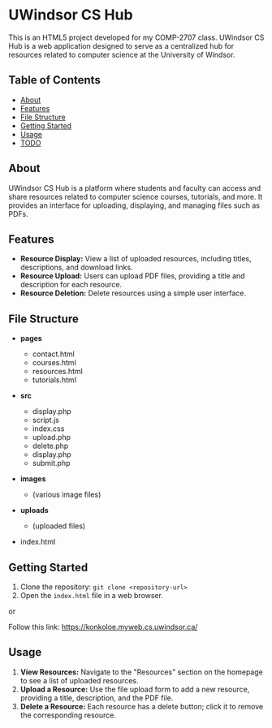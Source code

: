# UWindsor CS Hub

This is an HTML5 project developed for my COMP-2707 class.
UWindsor CS Hub is a web application designed to serve as a centralized hub for resources related to computer science at the University of Windsor.

## Table of Contents

- [About](#about)
- [Features](#features)
- [File Structure](#file-structure)
- [Getting Started](#getting-started)
- [Usage](#usage)
- [TODO](#TODO)

## About

UWindsor CS Hub is a platform where students and faculty can access and share resources related to computer science courses, tutorials, and more. It provides an interface for uploading, displaying, and managing files such as PDFs.

## Features

- **Resource Display:** View a list of uploaded resources, including titles, descriptions, and download links.
- **Resource Upload:** Users can upload PDF files, providing a title and description for each resource.
- **Resource Deletion:** Delete resources using a simple user interface.

## File Structure

- **pages**
  - contact.html
  - courses.html
  - resources.html
  - tutorials.html

- **src**
  - display.php
  - script.js
  - index.css
  - upload.php
  - delete.php
  - display.php
  - submit.php
  
- **images**
  - (various image files)
 
- **uploads**
  - (uploaded files)

- index.html

## Getting Started

1. Clone the repository: `git clone <repository-url>`
2. Open the `index.html` file in a web browser.

or

Follow this link: https://konkoloe.myweb.cs.uwindsor.ca/

## Usage

1. **View Resources:** Navigate to the "Resources" section on the homepage to see a list of uploaded resources.
2. **Upload a Resource:** Use the file upload form to add a new resource, providing a title, description, and the PDF file.
3. **Delete a Resource:** Each resource has a delete button; click it to remove the corresponding resource.
